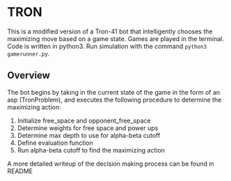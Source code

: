 # TRON

This is a modified version of a Tron-41 bot that intelligently chooses the maximizing move based on a
game state. Games are played in the terminal. Code is written in python3. Run simulation with the command
```python3 gamerunner.py```.


## Overview
The bot begins by taking in the current state of the game in the form of an asp (TronProblem), and executes
the following procedure to determine the maximizing action:

1. Initialize free_space and opponent_free_space
2. Determine weights for free space and power ups
3. Determine max depth to use for alpha-beta cutoff
4. Define evaluation function
5. Run alpha-beta cutoff to find the maximizing action

A more detailed writeup of the decision making process can be found in README
